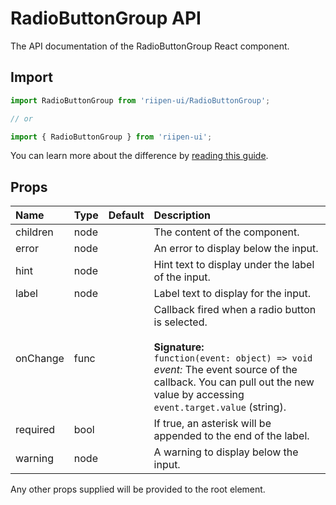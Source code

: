 <!--- This documentation is automatically generated, do not try to edit it. -->

# RadioButtonGroup API

<p class="description">The API documentation of the RadioButtonGroup React component.</p>

## Import

```js
import RadioButtonGroup from 'riipen-ui/RadioButtonGroup';

// or

import { RadioButtonGroup } from 'riipen-ui';
```

You can learn more about the difference by [reading this guide](/guides/bundle-size).

## Props

| Name | Type | Default | Description |
|:-----|:-----|:--------|:------------|
| <span class="prop-name">children</span> | <span class="prop-type">node</span> |  | The content of the component. |
| <span class="prop-name">error</span> | <span class="prop-type">node</span> |  | An error to display below the input. |
| <span class="prop-name">hint</span> | <span class="prop-type">node</span> |  | Hint text to display under the label of the input. |
| <span class="prop-name">label</span> | <span class="prop-type">node</span> |  | Label text to display for the input. |
| <span class="prop-name">onChange</span> | <span class="prop-type">func</span> |  | Callback fired when a radio button is selected.<br><br>**Signature:**<br>`function(event: object) => void`<br>*event:* The event source of the callback. You can pull out the new value by accessing `event.target.value` (string). |
| <span class="prop-name">required</span> | <span class="prop-type">bool</span> |  | If true, an asterisk will be appended to the end of the label. |
| <span class="prop-name">warning</span> | <span class="prop-type">node</span> |  | A warning to display below the input. |


Any other props supplied will be provided to the root element.